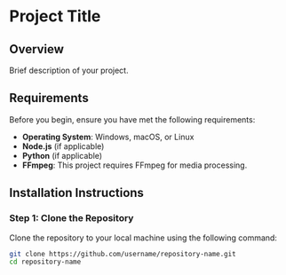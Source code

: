# Project Title

## Overview
Brief description of your project.

## Requirements

Before you begin, ensure you have met the following requirements:

- **Operating System**: Windows, macOS, or Linux
- **Node.js** (if applicable)
- **Python** (if applicable)
- **FFmpeg**: This project requires FFmpeg for media processing.

## Installation Instructions

### Step 1: Clone the Repository

Clone the repository to your local machine using the following command:

```bash
git clone https://github.com/username/repository-name.git
cd repository-name
